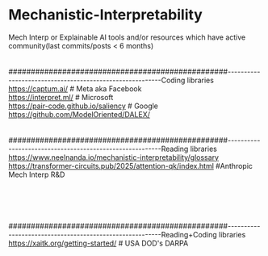 # Mechanistic-Interpretability
Mech Interp or Explainable AI tools and/or resources which have active community(last commits/posts &lt; 6 months) 
<br>
<br>
<br>#################################################---------------------------------------------------------Coding libraries
<br>https://captum.ai/                                          # Meta aka Facebook
<br>https://interpret.ml/                                       # Microsoft
<br>https://pair-code.github.io/saliency                        # Google
<br>https://github.com/ModelOriented/DALEX/
<br>
<br>
<br>#################################################---------------------------------------------------------Reading libraries
<br>https://www.neelnanda.io/mechanistic-interpretability/glossary
<br>https://transformer-circuits.pub/2025/attention-qk/index.html         #Anthropic Mech Interp R&D
<br>
<br>
<br>
<br>
<br>
<br>#################################################---------------------------------------------------------Reading+Coding libraries
<br>https://xaitk.org/getting-started/    # USA DOD's DARPA 
